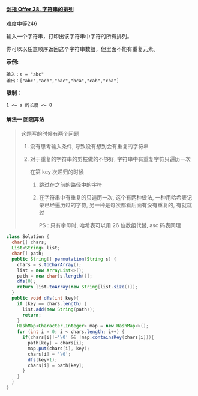 #### [剑指 Offer 38. 字符串的排列](https://leetcode-cn.com/problems/zi-fu-chuan-de-pai-lie-lcof/)

难度中等246

输入一个字符串，打印出该字符串中字符的所有排列。

 

你可以以任意顺序返回这个字符串数组，但里面不能有重复元素。



**示例:**

```
输入：s = "abc"
输出：["abc","acb","bac","bca","cab","cba"] 
```

**限制：**

```
1 <= s 的长度 <= 8
```

#### 解法一 回溯算法

> 这题写的时候有两个问题
>
> 1. 没有思考输入条件, 导致没有想到会有重复的字符串
>
> 2. 对于重复的字符串的剪枝做的不够好, 字符串中有重复字符只遍历一次
>
>    在第 key 次递归的时候
>
>    1. 跳过在之前的路径中的字符
>
>    2. 在字符串中有重复的只遍历一次, 这个有两种做法, 一种用哈希表记录已经遍历过的字符, 另一种是每次都看后面有没有重复的, 有就跳过
>
>       PS : 只有字母时, 哈希表可以用 26 位数组代替, asc 码表同理

```java
class Solution {
  char[] chars;
  List<String> list;
  char[] path;
  public String[] permutation(String s) {
    chars = s.toCharArray();
    list = new ArrayList<>();
    path = new char[s.length()];
    dfs(0);
    return list.toArray(new String[list.size()]);
  }
  public void dfs(int key){
    if (key == chars.length) {
      list.add(new String(path));
      return;
    }
    HashMap<Character,Integer> map = new HashMap<>();
    for (int i = 0; i < chars.length; i++) {
      if(chars[i]!='\0' && !map.containsKey(chars[i])){
        path[key] = chars[i];
        map.put(chars[i], key);
        chars[i] = '\0';
        dfs(key+1);
        chars[i] = path[key];
      }
    }
  }
}
```

